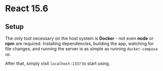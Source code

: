 # React 15.6

## Setup

The only tool necessary on the host system is **Docker** -
not even **node** or **npm** are required.
Installing dependencies, building the app, watching for file changes,
and running the server is as simple as running `docker-compose up`.

After that, simply visit `localhost:1337` to start using.
